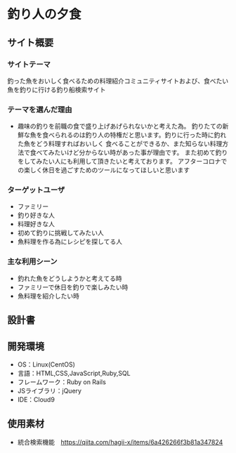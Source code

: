 # 釣り人の夕食

## サイト概要
### サイトテーマ
釣った魚をおいしく食べるための料理紹介コミュニティサイトおよび、食べたい魚を釣りに行ける釣り船検索サイト


### テーマを選んだ理由
- 趣味の釣りを前職の食で盛り上げあげられないかと考えた為。
  釣りたての新鮮な魚を食べられるのは釣り人の特権だと思います。釣りに行った時に釣れた魚をどう料理すればおいしく
食べることができるか、また知らない料理方法で食べてみたいけど分からない時があった事が理由です。
また初めて釣りをしてみたい人にも利用して頂きたいと考えております。
アフターコロナでの楽しく休日を過ごすためのツールになってほしいと思います

### ターゲットユーザ
- ファミリー
- 釣り好きな人
- 料理好きな人
- 初めて釣りに挑戦してみたい人
- 魚料理を作る為にレシピを探してる人

### 主な利用シーン
- 釣れた魚をどうしようかと考えてる時
- ファミリーで休日を釣りで楽しみたい時
- 魚料理を紹介したい時

## 設計書


## 開発環境
- OS：Linux(CentOS)
- 言語：HTML,CSS,JavaScript,Ruby,SQL
- フレームワーク：Ruby on Rails
- JSライブラリ：jQuery
- IDE：Cloud9

## 使用素材
- 統合検索機能　https://qiita.com/hagii-x/items/6a426266f3b81a347824

